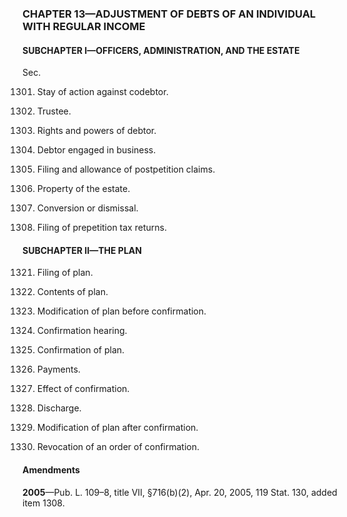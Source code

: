 ### **CHAPTER 13—ADJUSTMENT OF DEBTS OF AN INDIVIDUAL WITH REGULAR INCOME** ###

#### SUBCHAPTER I—OFFICERS, ADMINISTRATION, AND THE ESTATE ####

Sec.

1301. Stay of action against codebtor.

1302. Trustee.

1303. Rights and powers of debtor.

1304. Debtor engaged in business.

1305. Filing and allowance of postpetition claims.

1306. Property of the estate.

1307. Conversion or dismissal.

1308. Filing of prepetition tax returns.

#### SUBCHAPTER II—THE PLAN ####

1321. Filing of plan.

1322. Contents of plan.

1323. Modification of plan before confirmation.

1324. Confirmation hearing.

1325. Confirmation of plan.

1326. Payments.

1327. Effect of confirmation.

1328. Discharge.

1329. Modification of plan after confirmation.

1330. Revocation of an order of confirmation.

#### Amendments ####

**2005**—Pub. L. 109–8, title VII, §716(b)(2), Apr. 20, 2005, 119 Stat. 130, added item 1308.